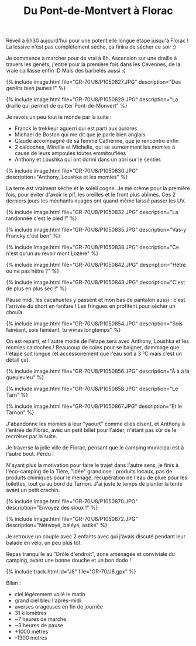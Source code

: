 ﻿---
title: "Du Pont-de-Montvert à Florac"
permalink: /GR-70/J8/
sidebar:
  nav: "gr_70"
enable_tracks: true
---

Réveil à 6h30 aujourd'hui pour une potentielle longue étape jusqu'à Florac !
La lessive n'est pas complètement sèche, ça finira de sécher ce soir :)

Je commence à marcher pour de vrai à 8h.
Ascension sur une draille à travers les genêts, j'entre pour la première fois dans les  Cévennes, de la vraie caillasse enfin :D Mais des barbelés aussi :(

{% include image.html file="GR-70/J8/P1050827.JPG" description="Des genêts bien jaunes !" %}

{% include image.html file="GR-70/J8/P1050829.JPG" description="La draille qui permet de quitter Pont-de-Monvert" %}

Je revois un peu tout le monde par la suite :
* Franck le trekkeur aguerri qui est parti aux aurores
* Michael de Boston qui me dit que je parle bien anglais
* Claude accompagné de sa femme Catherine, que je rencontre enfin
* 2 caldoches, Mireille et Michelle, qui se surnomment les momies à cause de leurs ampoules toutes emmitouflées
* Anthony et Loushka qui ont dormi dans un abri sur le sentier.

{% include image.html file="GR-70/J8/P1050830.JPG" description="Anthony, Loushka et les momies" %}

La terre est vraiment sèche et le soleil cogne. Je me crème pour la première fois, pour éviter d'avoir le pif, les oreilles et le front plus abîmés.
Ces 2 derniers jours les méchants nuages ont quand même laissé passer les UV.

{% include image.html file="GR-70/J8/P1050832.JPG" description="La randonnée c'est le pied !" %}

{% include image.html file="GR-70/J8/P1050835.JPG" description="Vas-y Francky c'est bon" %}

{% include image.html file="GR-70/J8/P1050838.JPG" description="Ce n'est qu'un au revoir mont Lozère" %}

{% include image.html file="GR-70/J8/P1050842.JPG" description="Hêtre ou ne pas hêtre ?" %}

{% include image.html file="GR-70/J8/P1050843.JPG" description="C'est de plus en plus sec !" %}

Pause midi, les cacahuètes y passent et mon bas de pantalon aussi : c'est l'arrivée du short en fanfare !
Les fringues en profitent pour sécher un chouïa.

{% include image.html file="GR-70/J8/P1050854.JPG" description="Sois fainéant, sois fainéant, tu vivras longtemps" %}

On est reparti, et l'autre moitié de l'étape sera avec Anthony, Loushka et les momies caldoches !
Beaucoup de coins pour se baigner, dommage que l'étape soit longue (et accessoirement que l'eau soit à 3 °C mais c'est un détail ça).

{% include image.html file="GR-70/J8/P1050856.JPG" description="À à à la queuleuleu" %}

{% include image.html file="GR-70/J8/P1050858.JPG" description="Le Tarn" %}

{% include image.html file="GR-70/J8/P1050867.JPG" description="Et le Tarnon" %}

J'abandonne les momies à leur "yaourt" comme elles disent, et Anthony à l'entrée de Florac, avec un petit billet pour l'aider, n'étant pas sûr de le recroiser par la suite.

Je traverse la jolie ville de Florac, pensant que le camping municipal est à l'autre bout. Perdu !

N'ayant plus la motivation pour faire le trajet dans l'autre sens, je finis à l'éco-camping de la Tière, "idée" grandiose : produits locaux, pas de produits chimiques pour le ménage, récupération de l'eau de pluie pour les toilettes, tout ça au bord du Tarnon.
J'ai juste le temps de planter la tente avant un petit crachin.

{% include image.html file="GR-70/J8/P1050870.JPG" description="Envoyez des sioux !" %}

{% include image.html file="GR-70/J8/P1050872.JPG" description="Nétwayé, baléyé, astiké" %}

Je retrouve un couple avec 2 enfants avec qui j'avais discuté pendant leur balade en vélo, un peu plus tôt.

Repas tranquille au "Drôle d'endroit", zone aménagée et conviviale du camping, avant une bonne douche et un bon dodo !

{% include track.html id="J8" file="GR-70/J8.gpx" %}

Bilan :
* ciel légèrement voilé le matin
* grand ciel bleu l'après-midi
* averses orageuses en fin de journée
* 31 kilomètres
* ~7 heures de marche
* ~3 heures de pause
* +1000 mètres
* -1300 mètres
